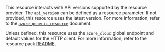 
This resource interacts with API versions supported by the resource provider.
The `api_version` can be defined as a resource parameter.
If not provided, this resource uses the latest version.
For more information, refer to the [`azure_generic_resource`](/inspec/resources/azure_generic_resource/) document.

Unless defined, this resource uses the `azure_cloud` global endpoint and default values for the HTTP client.
For more information, refer to the resource pack [README](https://github.com/inspec/inspec-azure).
